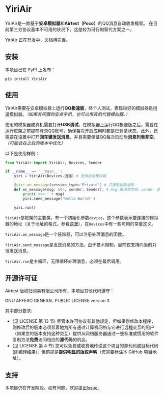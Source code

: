 # YiriAir
YiriAir是一款基于**安卓模拟器**和<strong>Airtest（Poco）</strong>的QQ消息自动收发框架。
在目前第三方协议基本不可用的状况下，这是较为可行的替代方案之一。

YiriAir 正在开发中，文档待完善。


## 安装
本项目已在 PyPI 上发布：
```
pip install YiriAir
```


## 使用
YiriAir需要在安卓模拟器上运行**QQ极速版**，经个人测试，表现较好的模拟器是逍遥模拟器。*（如果有闲置的安卓手机，也可以用真机代替模拟器。）*

使用的模拟器或真机需要打开**USB调试**。在模拟器上运行QQ极速版之后，需要在运行框架之前提前登录QQ账号，确保每次开启应用时都是已登录状态。此外，还需要在设置中打开**回车键发送消息**，并且需要保证QQ每次启动后**消息列表非空**。*（可能会在之后的版本中优化）*

以下是使用样例：
```Python
from YiriAir import YiriAir, Devices, Sender

if __name__ == '__main__':
    yiri = YiriAir(Devices.逍遥) # 使用逍遥模拟器    

    @yiri.on_message(session_type='Private') # 只接收私聊消息
    def on_message(msg: str, sender: Sender): # msg 是消息内容，sender 是消息来源
        print('>>> ' + msg)
        yiri.send_message('Hello World!')

    yiri.run()
```

`YiriAir`是框架的主要类，有一个初始化参数`device`，这个参数表示要连接的模拟器的地址（关于地址的格式，参看[这里](https://juejin.im/post/6844904118809526279)），在`Devices`中有一些可用的常量定义。

`YiriAir.on_message`是一个装饰器，可以注册处理消息的函数。

`YiriAir.send_message`是发送消息的方法。由于技术限制，目前仅支持向当前对话发送消息。

`YiriAir.run`是主循环，无限循环处理消息，必须在最后调用。


## 开源许可证
Airtest 版权归网易有限公司所有，本项目其他代码遵守：

GNU AFFERO GENERAL PUBLIC LICENSE version 3

其中部分要求:

- (见 LICENSE 第 13 节) 尽管本许可协议有其他规定，但如果您修改本程序，则修改后的版本必须显着地为所有通过计算机网络与它进行远程交互的用户（如果您的版本支持这种交互）提供从网络服务器通过一些标准或惯用的软件复制方法**免费**访问相应的**源代码**的机会。
- (见 LICENSE 第 4 节) 您可以免费或收费地传递这个项目的源代码或目标代码(即编译结果)，但前提是**提供明显的版权声明**（您需要标注本 GitHub 项目地址）。


## 支持
本项目仍在开发阶段。如有问题，欢迎[提出Issue](https://github.com/Wybxc/YiriAir/issues/new/choose)。